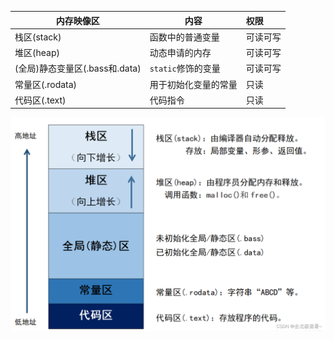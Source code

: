 | 内存映像区                     | 内容                 | 权限     |
| ------------------------------ | -------------------- | :------- |
| 栈区(stack)                    | 函数中的普通变量     | 可读可写 |
| 堆区(heap)                     | 动态申请的内存       | 可读可写 |
| (全局)静态变量区(.bass和.data) | `static`修饰的变量   | 可读可写 |
| 常量区(.rodata)                | 用于初始化变量的常量 | 只读     |
| 代码区(.text)                  | 代码指令             | 只读     |

![](..\picture\内存分区.png)
